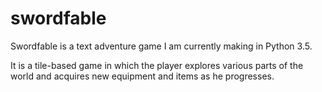 # swordfable
Swordfable is a text adventure game I am currently making in Python 3.5.

It is a tile-based game in which the player explores various parts of the world and acquires new equipment and items as he progresses.
